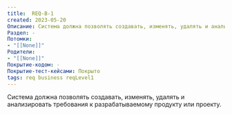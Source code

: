```yaml
---
title:  REQ-B-1
created: 2023-05-20
Описание: Система должна позволять создавать, изменять, удалять и анализировать требования к разрабатываемому продукту или проекту.
Раздел: -
Потомки:
- "[[None]]"
Родители: 
- "[[None]]"
Покрытие-кодом: -
Покрытие-тест-кейсами: Покрыто
tags: req business reqLevel1
---
```


Система должна позволять создавать, изменять, удалять и анализировать требования к разрабатываемому продукту или проекту.
